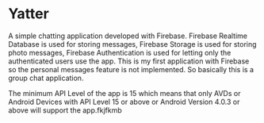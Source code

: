 # Yatter

A simple chatting application developed with Firebase. Firebase Realtime Database is used for storing messages, Firebase Storage is used for storing photo messages, Firebase Authentication is used for letting only the authenticated users use the app. This is my first application with Firebase so the personal messages feature is not implemented. So basically this is a group chat application.

The minimum API Level of the app is 15 which means that only AVDs or Android Devices with API Level 15 or above or Android Version 4.0.3 or above will support the app.fkjfkmb
